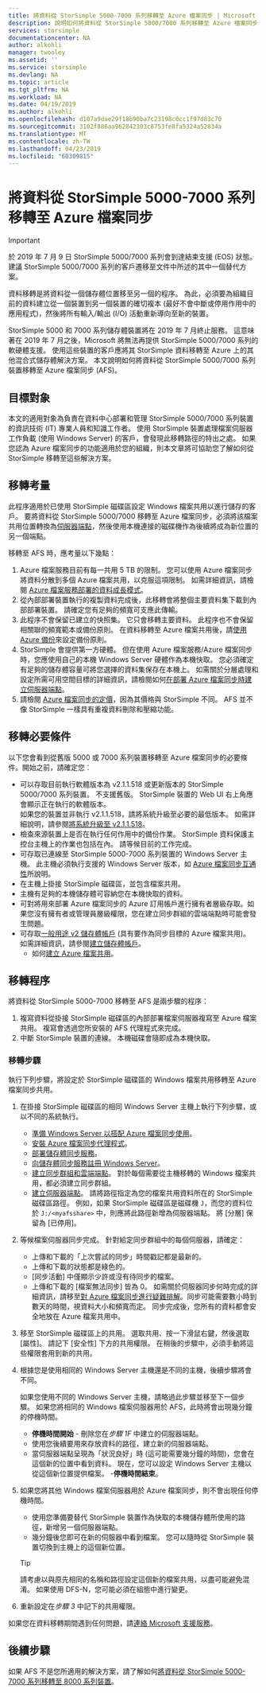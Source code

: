 ```yaml
---
title: 將資料從 StorSimple 5000-7000 系列移轉至 Azure 檔案同步 | Microsoft Docs
description: 說明如何將資料從 StorSimple 5000/7000 系列移轉至 Azure 檔案同步 (AFS)。
services: storsimple
documentationcenter: NA
author: alkohli
manager: twooley
ms.assetid: ''
ms.service: storsimple
ms.devlang: NA
ms.topic: article
ms.tgt_pltfrm: NA
ms.workload: NA
ms.date: 04/19/2019
ms.author: alkohli
ms.openlocfilehash: d107a9dae29f18b90ba7c23198c0cc1f97d83c70
ms.sourcegitcommit: 3102f886aa962842303c8753fe8fa5324a52834a
ms.translationtype: MT
ms.contentlocale: zh-TW
ms.lasthandoff: 04/23/2019
ms.locfileid: "60309815"
---
```

# <a name="migrate-data-from-storsimple-5000-7000-series-to-azure-file-sync"></a>將資料從 StorSimple 5000-7000 系列移轉至 Azure 檔案同步

> [!IMPORTANT]
> 於 2019 年 7 月 9 日 StorSimple 5000/7000 系列會到達結束支援 (EOS) 狀態。 建議 StorSimple 5000/7000 系列的客戶遷移至文件中所述的其中一個替代方案。

資料移轉是將資料從一個儲存體位置移至另一個的程序。 為此，必須要為組織目前的資料建立從一個裝置到另一個裝置的確切複本 (最好不會中斷或停用作用中的應用程式)，然後將所有輸入/輸出 (I/O) 活動重新導向至新的裝置。 

StorSimple 5000 和 7000 系列儲存體裝置將在 2019 年 7 月終止服務。 這意味著在 2019 年 7 月之後，Microsoft 將無法再提供 StorSimple 5000/7000 系列的軟硬體支援。 使用這些裝置的客戶應將其 StorSimple 資料移轉至 Azure 上的其他混合式儲存體解決方案。 本文說明如何將資料從 StorSimple 5000/7000 系列裝置移轉至 Azure 檔案同步 (AFS)。

## <a name="intended-audience"></a>目標對象

本文的適用對象為負責在資料中心部署和管理 StorSimple 5000/7000 系列裝置的資訊技術 (IT) 專業人員和知識工作者。 使用 StorSimple 裝置處理檔案伺服器工作負載 (使用 Windows Server) 的客戶，會發現此移轉路徑的特出之處。 如果您認為 Azure 檔案同步的功能適用於您的組織，則本文章將可協助您了解如何從 StorSimple 移轉至這些解決方案。

## <a name="migration-considerations"></a>移轉考量

此程序適用於已使用 StorSimple 磁碟區設定 Windows 檔案共用以進行儲存的客戶。 要將資料從 StorSimple 5000/7000 移轉至 Azure 檔案同步，必須將該檔案共用位置轉換為[伺服器端點](https://docs.microsoft.com/azure/storage/files/storage-sync-files-planning)，然後使用本機連接的磁碟機作為後續將成為新位置的另一個端點。 

移轉至 AFS 時，應考量以下幾點：

1. Azure 檔案服務目前有每一共用 5 TB 的限制。 您可以使用 Azure 檔案同步將資料分散到多個 Azure 檔案共用，以克服這項限制。 如需詳細資訊，請檢閱 [Azure 檔案服務部署的資料成長模式](https://docs.microsoft.com/azure/storage/files/storage-files-planning)。
2. 從內部部署裝置執行的複製資料完成後，此移轉會將整個主要資料集下載到內部部署裝置。 請確定您有足夠的頻寬可支應此傳輸。
3. 此程序不會保留已建立的快照集。 它只會移轉主要資料。 此程序也不會保留相關聯的頻寬範本或備份原則。 在資料移轉至 Azure 檔案共用後，請[使用 Azure 備份](https://docs.microsoft.com/azure/backup/backup-azure-files)來設定備份原則。
4. StorSimple 會提供第一方硬體。 但在使用 Azure 檔案服務/Azure 檔案同步時，您應使用自己的本機 Windows Server 硬體作為本機快取。 您必須確定有足夠的儲存體容量可將您選擇的資料集保存在本機上。 如需關於分層處理和設定所需可用空間目標的詳細資訊，請檢閱如何[在部署 Azure 檔案同步時建立伺服器端點](https://docs.microsoft.com/azure/storage/files/storage-sync-files-deployment-guide?tabs=portal)。 
5. 請檢閱 [Azure 檔案同步的定價](https://azure.microsoft.com/pricing/details/storage/files/)，因為其價格與 StorSimple 不同。 AFS 並不像 StorSimple 一樣具有重複資料刪除和壓縮功能。

## <a name="migration-prerequisites"></a>移轉必要條件

以下您會看到從舊版 5000 或 7000 系列裝置移轉至 Azure 檔案同步的必要條件。開始之前，請確定您︰

- 可以存取目前執行軟體版本為 v2.1.1.518 或更新版本的 StorSimple 5000/7000 系列裝置。 不支援舊版。 StorSimple 裝置的 Web UI 右上角應會顯示正在執行的軟體版本。  
    如果您的裝置並非執行 v2.1.1.518，請將系統升級至必要的最低版本。 如需詳細說明，請參閱[將系統升級至 v2.1.1.518](http://onlinehelp.storsimple.com/111_Appliance/6_System_Upgrade_Guides/Current_(v2.1.1)/000_Software_Patch_Upgrade_Guide_v2.1.1.518)。
- 檢查來源裝置上是否在執行任何作用中的備份作業。 StorSimple 資料保護主控台主機上的作業也包括在內。 請等候目前的工作完成。 
- 可存取已連線至 StorSimple 5000-7000 系列裝置的 Windows Server 主機。 此主機必須執行支援的 Windows Server 版本，如 [Azure 檔案同步互通性](https://docs.microsoft.com/azure/storage/files/storage-sync-files-planning)所說明。
- 在主機上掛接 StorSimple 磁碟區，並包含檔案共用。
- 主機有足夠的本機儲存體可容納您在本機快取的資料。
- 可對將用來部署 Azure 檔案同步的 Azure 訂用帳戶進行擁有者層級存取。如果您沒有擁有者或管理員層級權限，您在建立同步群組的雲端端點時可能會發生問題。
- 可存取[一般用途 v2 儲存體帳戶](https://docs.microsoft.com/azure/storage/common/storage-account-overview) (具有要作為同步目標的 Azure 檔案共用)。 如需詳細資訊，請參閱[建立儲存體帳戶](https://docs.microsoft.com/azure/storage/common/storage-quickstart-create-account)。
  - 如何[建立 Azure 檔案共用](https://docs.microsoft.com/azure/storage/files/storage-how-to-create-file-share)。

## <a name="migration-process"></a>移轉程序

將資料從 StorSimple 5000-7000 移轉至 AFS 是兩步驟的程序：
1.  複寫資料從掛接 StorSimple 磁碟區的內部部署檔案伺服器複寫至 Azure 檔案共用。  複寫會透過您所安裝的 AFS 代理程式來完成。
2.  中斷 StorSimple 裝置的連線。 本機磁碟會隨即成為本機快取。

### <a name="migration-steps"></a>移轉步驟

執行下列步驟，將設定於 StorSimple 磁碟區的 Windows 檔案共用移轉至 Azure 檔案同步共用。 
1.  在掛接 StorSimple 磁碟區的相同 Windows Server 主機上執行下列步驟，或以不同的系統執行。 
    - [準備 Windows Server 以搭配 Azure 檔案同步使用](https://docs.microsoft.com/azure/storage/files/storage-sync-files-deployment-guide#prepare-windows-server-to-use-with-azure-file-sync)。
    - [安裝 Azure 檔案同步代理程式](https://docs.microsoft.com/azure/storage/files/storage-sync-files-deployment-guide#install-the-azure-file-sync-agent)。
    - [部署儲存體同步服務](https://docs.microsoft.com/azure/storage/files/storage-sync-files-deployment-guide#deploy-the-storage-sync-service)。 
    - [向儲存體同步服務註冊 Windows Server](https://docs.microsoft.com/azure/storage/files/storage-sync-files-deployment-guide#register-windows-server-with-storage-sync-service)。 
    - [建立同步群組和雲端端點](https://docs.microsoft.com/azure/storage/files/storage-sync-files-deployment-guide#create-a-sync-group-and-a-cloud-endpoint)。 對於每個需要從主機移轉的 Windows 檔案共用，都必須建立同步群組。
    - [建立伺服器端點](https://docs.microsoft.com/azure/storage/files/storage-sync-files-deployment-guide?tabs=portal#create-a-server-endpoint)。 請將路徑指定為您的檔案共用資料所在的 StorSimple 磁碟區路徑。 例如，如果 StorSimple 磁碟區是磁碟機 `J`，而您的資料位於 `J:/<myafsshare>` 中，則應將此路徑新增為伺服器端點。 將 [分層] 保留為 [已停用]。
2.  等候檔案伺服器同步完成。 針對給定同步群組中的每個伺服器，請確定：
    - 上傳和下載的「上次嘗試的同步」時間戳記都是最新的。
    - 上傳和下載的狀態都是綠色的。
    - [同步活動] 中僅顯示少許或沒有待同步的檔案。
    - 上傳和下載的 [檔案無法同步] 皆為 0。
    如需關於伺服器同步何時完成的詳細資訊，請移至[對 Azure 檔案同步進行疑難排解](https://docs.microsoft.com/azure/storage/files/storage-sync-files-troubleshoot?tabs=portal1%2Cportal#how-do-i-know-if-my-servers-are-in-sync-with-each-other)。同步可能需要數小時到數天的時間，視資料大小和頻寬而定。 同步完成後，您所有的資料都會安全地放在 Azure 檔案共用中。 
3.  移至 StorSimple 磁碟區上的共用。 選取共用、按一下滑鼠右鍵，然後選取 [屬性]。 請記下 [安全性] 下方的共用權限。 在稍後的步驟中，必須手動將這些權限套用到新的共用。
4.  根據您是使用相同的 Windows Server 主機還是不同的主機，後續步驟將會不同。

    如果您使用不同的 Windows Server 主機，請略過此步驟並移至下一個步驟。 如果您將相同的 Windows 檔案伺服器用於 AFS，此時將會出現幾分鐘的停機時間。 
    - **停機時間開始** - 刪除您在*步驟 1F* 中建立的伺服器端點。 
    - 使用您後續要用來存放資料的路徑，建立新的伺服器端點。
    - 當伺服器端點呈現為「狀況良好」時 (這可能需要幾分鐘的時間)，您會在這個新的位置中看到資料。 現在，您可以設定 Windows Server 主機以從這個新位置提供檔案。 -**停機時間結束**。
5.  如果您將其他 Windows 檔案伺服器用於 Azure 檔案同步，則不會出現任何停機時間。 
    - 使用您準備要替代 StorSimple 裝置作為快取的本機儲存體所使用的路徑，新增另一個伺服器端點。 
    - 幾分鐘後您即可在新的伺服器中看到檔案。 您可以隨時從 StorSimple 裝置切換到主機上的這個新位置。

    > [!TIP] 
    > 請考慮以與原先相同的名稱和路徑設定這個新的檔案共用，以盡可能避免混淆。 如果使用 DFS-N，您可能必須在組態中進行變更。
6.  重新設定在*步驟 3* 中記下的共用權限。

如果您在資料移轉期間遇到任何問題，請[連絡 Microsoft 支援服務](storsimple-8000-contact-microsoft-support.md)。 



## <a name="next-steps"></a>後續步驟

如果 AFS 不是您所適用的解決方案，請了解如何[將資料從 StorSimple 5000-7000 系列移轉至 8000 系列裝置](storsimple-8000-migrate-from-5000-7000.md)。

